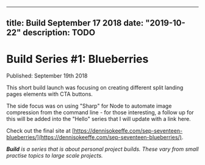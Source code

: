 
---
title: Build September 17 2018
date: "2019-10-22"
description: TODO
---

# Build Series #1: Blueberries

Published: September 19th 2018

This short build launch was focusing on creating different split landing pages elements with CTA buttons.

The side focus was on using "Sharp" for Node to automate image compression from the command line - for those interesting, a follow up for this will be added into the "Hello" series that I will update with a link here.

Check out the final site at [https://dennisokeeffe.com/sep-seventeen-blueberries/](https://dennisokeeffe.com/sep-seventeen-blueberries/).

_**Build** is a series that is about personal project builds. These vary from small practise topics to large scale projects._

